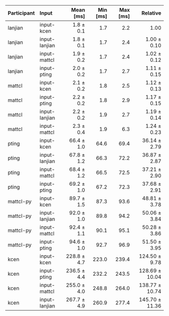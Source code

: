 | Participant | Input | Mean [ms] | Min [ms] | Max [ms] | Relative |
|:---|:---|---:|---:|---:|---:|
| lanjian | input-kcen | 1.8 ± 0.1 | 1.7 | 2.2 | 1.00 |
| lanjian | input-lanjian | 1.8 ± 0.1 | 1.7 | 2.4 | 1.00 ± 0.10 |
| lanjian | input-mattcl | 1.9 ± 0.2 | 1.7 | 2.4 | 1.02 ± 0.12 |
| lanjian | input-pting | 2.0 ± 0.2 | 1.7 | 2.7 | 1.11 ± 0.15 |
| mattcl | input-kcen | 2.1 ± 0.2 | 1.8 | 2.5 | 1.12 ± 0.13 |
| mattcl | input-pting | 2.2 ± 0.2 | 1.8 | 2.9 | 1.17 ± 0.15 |
| mattcl | input-lanjian | 2.2 ± 0.2 | 1.9 | 2.7 | 1.19 ± 0.14 |
| mattcl | input-mattcl | 2.3 ± 0.4 | 1.9 | 6.3 | 1.24 ± 0.23 |
| pting | input-kcen | 66.4 ± 1.0 | 64.6 | 69.4 | 36.14 ± 2.79 |
| pting | input-lanjian | 67.8 ± 1.2 | 66.3 | 72.2 | 36.87 ± 2.87 |
| pting | input-mattcl | 68.4 ± 1.2 | 66.5 | 72.5 | 37.21 ± 2.90 |
| pting | input-pting | 69.2 ± 1.0 | 67.2 | 72.3 | 37.68 ± 2.91 |
| mattcl-py | input-kcen | 89.7 ± 1.5 | 87.3 | 93.6 | 48.81 ± 3.78 |
| mattcl-py | input-lanjian | 92.0 ± 1.0 | 89.8 | 94.2 | 50.06 ± 3.84 |
| mattcl-py | input-mattcl | 92.4 ± 1.1 | 90.1 | 95.1 | 50.28 ± 3.86 |
| mattcl-py | input-pting | 94.6 ± 1.0 | 92.7 | 96.9 | 51.50 ± 3.95 |
| kcen | input-kcen | 228.8 ± 4.7 | 223.0 | 239.4 | 124.50 ± 9.78 |
| kcen | input-pting | 236.5 ± 4.4 | 232.2 | 243.5 | 128.69 ± 10.04 |
| kcen | input-mattcl | 255.0 ± 4.0 | 248.8 | 264.0 | 138.77 ± 10.74 |
| kcen | input-lanjian | 267.7 ± 4.9 | 260.9 | 277.4 | 145.70 ± 11.36 |
